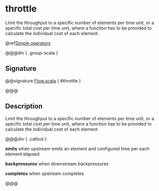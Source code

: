 # throttle

Limit the throughput to a specific number of elements per time unit, or a specific total cost per time unit, where a function has to be provided to calculate the individual cost of each element.

@ref[Simple operators](../index.md#simple-operators)

@@@div { .group-scala }

## Signature

@@signature [Flow.scala](/akka-stream/src/main/scala/akka/stream/scaladsl/Flow.scala) { #throttle }

@@@

## Description

Limit the throughput to a specific number of elements per time unit, or a specific total cost per time unit, where
a function has to be provided to calculate the individual cost of each element.


@@@div { .callout }

**emits** when upstream emits an element and configured time per each element elapsed

**backpressures** when downstream backpressures

**completes** when upstream completes

@@@

